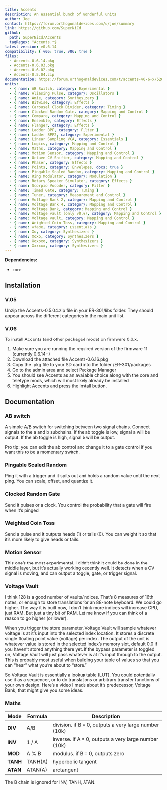 ```yaml
---
title: Accents
description: An essential bunch of wonderful units
author: Joe
contact: https://forum.orthogonaldevices.com/u/joe/summary
link: https://github.com/SuperNiCd
github:
  path: SuperNiCd/Accents
  tagRegex: ^Accents.*$
latest version: v0.6.14
compatibility: { v05: true, v06: true }
files:
  - Accents-0.6.14.pkg
  - Accents-0.6.03.pkg
  - Accents-0.6.02.pkg
  - Accents-0.5.04.zip
documentation: https://forum.orthogonaldevices.com/t/accents-v0-6-x/5263
units:
  - { name: AB Switch, category: Experimental }
  - { name: Aliasing Pulse, category: Oscillators }
  - { name: Amie, category: Synthesizers }
  - { name: Bitwise, category: Effects }
  - { name: Carousel Clock Divider, category: Timing }
  - { name: Clocked Random Gate, category: Mapping and Control }
  - { name: Compare, category: Mapping and Control }
  - { name: Ensemble, category: Effects }
  - { name: Flanger, category: Effects }
  - { name: Ladder BPF, category: Filter }
  - { name: Ladder BPF2, category: Experimental }
  - { name: Linear Sampling VCA, category: Essentials }
  - { name: Logics, category: Mapping and Control }
  - { name: Maths, category: Mapping and Control }
  - { name: Motion Sensor, category: Mapping and Control }
  - { name: Octave CV Shifter, category: Mapping and Control }
  - { name: Phaser, category: Effects }
  - { name: Points, category: Envelopes, docs: true }
  - { name: Pingable Scaled Random, category: Mapping and Control }
  - { name: Ring Modulator, category: Modulation }
  - { name: Rotary Speaker Simulator, category: Effects }
  - { name: Scorpio Vocoder, category: Filter }
  - { name: Timed Gate, category: Timing }
  - { name: Tuner, category: Measurement and Control }
  - { name: Voltage Bank 2, category: Mapping and Control }
  - { name: Voltage Bank 4, category: Mapping and Control }
  - { name: Voltage Bank, category: Mapping and Control }
  - { name: Voltage vault (only v0.6), category: Mapping and Control }
  - { name: Voltage vault, category: Mapping and Control }
  - { name: Weighted Coin Toss, category: Mapping and Control }
  - { name: Xfade, category: Essentials }
  - { name: Xo, category: Synthesizers }
  - { name: Xoxo, category: Synthesizers }
  - { name: Xoxoxo, category: Synthesizers }
  - { name: Xxxxxx, category: Synthesizers }
---
```


**Dependencies:**

- `core`

## Installation

### V.05

Unzip the Accents-0.5.04.zip file in your ER-301/libs folder. They should appear across the different categories in the main unit list.

### V.06

To install Accents (and other packaged mods) on firmware 0.6.x:

1. Make sure you are running the required version of the firmware 11 (currently 0.6.14+)
2. Download the attached file Accents-0.6.16.pkg
3. Copy the .pkg file to your SD card into the folder /ER-301/packages
4. Go to the admin area and select Package Manager
5. You should see Accents as an available choice along with the core and teletype mods, which will most likely already be installed
6. Highlight Accents and press the install button.

## Documentation

### AB switch
<md-img src="accents/ABSwitch.png" alt=""></md-img>

A simple A/B switch for switching between two signal chains. Connect signals to the a and b subchains. If the ab toggle is low, signal a will be output. If the ab toggle is high, signal b will be output.

Pro tip: you can edit the ab control and change it to a gate control if you want this to be a momentary switch.

### Pingable Scaled Random

Ping it with a trigger and it spits out and holds a random value until the next ping. You can scale, offset, and quantize it.

<md-img src="accents/pingable-scaled-random.png" alt=""></md-img>

<div class="yt-embed">
  <youtube :video-id="'66MMMyfIy50'"></youtube>
</div>

### Clocked Random Gate

Send it pulses or a clock. You control the probability that a gate will fire when it’s pinged

<md-img src="accents/clocked-random-gate.png" alt=""></md-img>

<div class="yt-embed">
  <youtube :video-id="'2sSnTLD1nR8'"></youtube>
</div>

### Weighted Coin Toss

Send a pulse and it outputs heads (1) or tails (0). You can weight it so that it’s more likely to give heads or tails.

<md-img src="accents/coin-toss.png" alt=""></md-img>

<div class="yt-embed">
  <youtube :video-id="'GqVS3U53bWk'"></youtube>
</div>

### Motion Sensor

This one’s the most experimental. I didn’t think it could be done in the middle layer, but it’s actually working decently well. It detects when a CV signal is moving, and can output a toggle, gate, or trigger signal.

<md-img src="accents/motion-sensor" alt=""></md-img>

<div class="yt-embed">
  <youtube :video-id="'8nTXRooI4fM'"></youtube>
</div>

### Voltage Vault

I think 128 is a good number of vaults/indices. That’s 8 measures of 16th notes, or enough to store translations for an 88-note keyboard. We could go higher. The way it is built now, I don’t think more indices will increase CPU, just RAM. But just a tiny bit of RAM. Let me know if you can think of a reason to go higher (or lower).

When you trigger the store parameter, Voltage Vault will sample whatever voltage is at it’s input into the selected index location. It stores a discrete single floating point value (voltage) per index. The output of the unit is whatever value is stored in the selected index’s memory slot, default 0.0 if you haven’t stored anything there yet. If the bypass parameter is toggled on, Voltage Vault will just pass whatever is at it’s input through to the output. This is probably most useful when building your table of values so that you can “hear” what you’re about to “store.”

So Voltage Vault is essentially a lookup table (LUT). You could potentially use it as a sequencer, or to do translations or arbitrary transfer functions of your own design. Here’s a video I made about it’s predecessor, Voltage Bank, that might give you some ideas.

<div class="yt-embed">
  <youtube :video-id="'pqyuhNSQ7po'"></youtube>
</div>

### Maths

| Mode     | Formula | Description                                           |
| -------- | ------- | ----------------------------------------------------- |
| **DIV**  | A/B     | division. if B = 0, outputs a very large number (10k) |
| **INV**  | 1 / A   | inverse. if A = 0, outputs a very large number (10k)  |
| **MOD**  | A % B   | modulus. if B = 0, outputs zero                       |
| **TANH** | TANH(A) | hyperbolic tangent                                    |
| **ATAN** | ATAN(A) | arctangent                                            |

The B chain is ignored for INV, TANH, ATAN.
